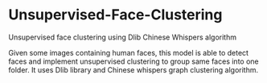 # Unsupervised-Face-Clustering
Unsupervised face clustering using Dlib Chinese Whispers algorithm

Given some images containing human faces, this model is able to detect faces and implement unsupervised clustering to group same faces into one folder. It uses Dlib library and Chinese whispers graph clustering algorithm.
